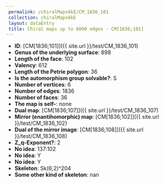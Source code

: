 ```yaml
--- 
 permalink: /chiralMaps6kE/CM_1836_101 
 collection: chiralMaps6kE
 layout: dataEntry
 title: Chiral maps up to 6000 edges - CM[1836;101]
---
```


- **ID**: [CM[1836;101]]({{ site.url }}/test/CM_1836_101)
- **Genus of the underlying surface**: 898
- **Length of the face**: 102
- **Valency**: 612
- **Length of the Petrie polygon**: 36
- **Is the automorphism group solvable?**: S
- **Number of vertices**: 6
- **Number of edges**: 1836
- **Number of faces**: 36
- **The map is self-**: none
- **Dual map**: [CM[1836;107]]({{ site.url }}/test/CM_1836_107)
- **Mirror (enantihomorphic) map**: [CM[1836;102]]({{ site.url }}/test/CM_1836_102)
- **Dual of the mirror image**: [CM[1836;108]]({{ site.url }}/test/CM_1836_108)
- **Z_q-Exponent?**: 2
- **No idea**:  137:102
- **No idea**: Y
- **No idea**: Y
- **Skeleton**: Sk(6;2)^204
- **Some other kind of skeleton**: nan
